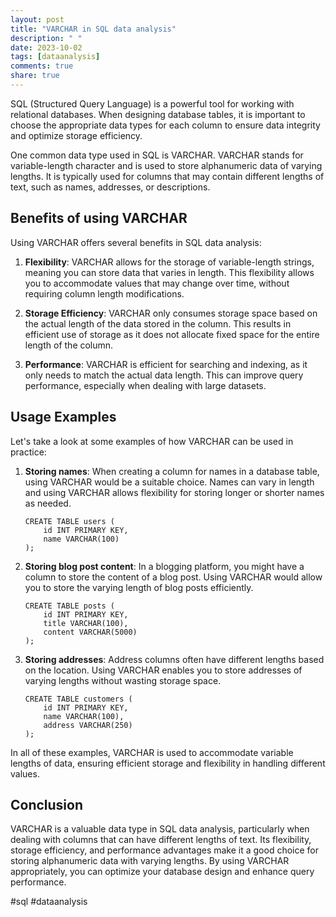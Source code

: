 ```yaml
---
layout: post
title: "VARCHAR in SQL data analysis"
description: " "
date: 2023-10-02
tags: [dataanalysis]
comments: true
share: true
---
```


SQL (Structured Query Language) is a powerful tool for working with relational databases. When designing database tables, it is important to choose the appropriate data types for each column to ensure data integrity and optimize storage efficiency.

One common data type used in SQL is VARCHAR. VARCHAR stands for variable-length character and is used to store alphanumeric data of varying lengths. It is typically used for columns that may contain different lengths of text, such as names, addresses, or descriptions.

## Benefits of using VARCHAR
Using VARCHAR offers several benefits in SQL data analysis:

1. **Flexibility**: VARCHAR allows for the storage of variable-length strings, meaning you can store data that varies in length. This flexibility allows you to accommodate values that may change over time, without requiring column length modifications.

2. **Storage Efficiency**: VARCHAR only consumes storage space based on the actual length of the data stored in the column. This results in efficient use of storage as it does not allocate fixed space for the entire length of the column.

3. **Performance**: VARCHAR is efficient for searching and indexing, as it only needs to match the actual data length. This can improve query performance, especially when dealing with large datasets.

## Usage Examples

Let's take a look at some examples of how VARCHAR can be used in practice:

1. **Storing names**: When creating a column for names in a database table, using VARCHAR would be a suitable choice. Names can vary in length and using VARCHAR allows flexibility for storing longer or shorter names as needed.

    ```
    CREATE TABLE users (
        id INT PRIMARY KEY,
        name VARCHAR(100)
    );
    ```

2. **Storing blog post content**: In a blogging platform, you might have a column to store the content of a blog post. Using VARCHAR would allow you to store the varying length of blog posts efficiently.

    ```
    CREATE TABLE posts (
        id INT PRIMARY KEY,
        title VARCHAR(100),
        content VARCHAR(5000)
    );
    ```

3. **Storing addresses**: Address columns often have different lengths based on the location. Using VARCHAR enables you to store addresses of varying lengths without wasting storage space.

    ```
    CREATE TABLE customers (
        id INT PRIMARY KEY,
        name VARCHAR(100),
        address VARCHAR(250)
    );
    ```

In all of these examples, VARCHAR is used to accommodate variable lengths of data, ensuring efficient storage and flexibility in handling different values.

## Conclusion

VARCHAR is a valuable data type in SQL data analysis, particularly when dealing with columns that can have different lengths of text. Its flexibility, storage efficiency, and performance advantages make it a good choice for storing alphanumeric data with varying lengths. By using VARCHAR appropriately, you can optimize your database design and enhance query performance.

#sql #dataanalysis